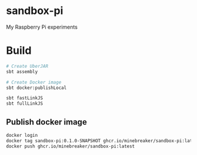 # sandbox-pi

My Raspberry Pi experiments


# Build

```bash
# Create UberJAR
sbt assembly

# Create Docker image
sbt docker:publishLocal

sbt fastLinkJS
sbt fullLinkJS
```

## Publish docker image

```bash
docker login
docker tag sandbox-pi:0.1.0-SNAPSHOT ghcr.io/minebreaker/sandbox-pi:latest
docker push ghcr.io/minebreaker/sandbox-pi:latest  
```
